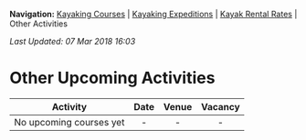 **Navigation:** [Kayaking Courses](index) &#124; [Kayaking Expeditions](expedition) &#124; [Kayak Rental Rates](rental) &#124; Other Activities

_Last Updated: 07 Mar 2018 16:03_
# Other Upcoming Activities

Activity | Date | Venue | Vacancy
:---:|:---:|:---:|:---:
No upcoming courses yet|-|-|-

